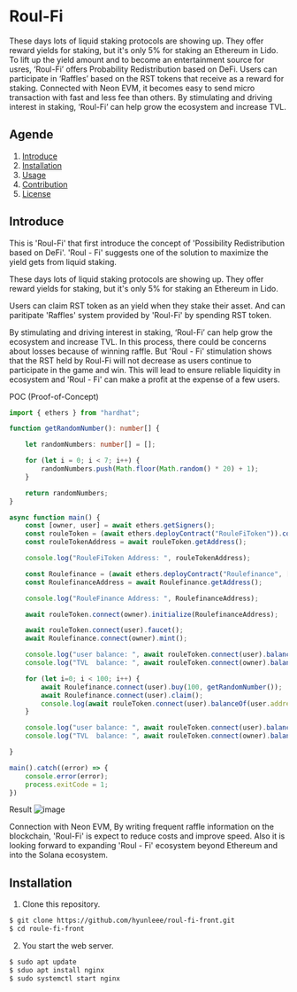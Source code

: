 # Roul-Fi

These days lots of liquid staking protocols are showing up. They offer reward yields for staking, but it's only 5% for staking an Ethereum in Lido. To lift up the yield amount and to become an entertainment source for usres, ‘Roul-Fi’ offers Probability Redistribution based on DeFi. Users can participate in ‘Raffles’ based on the RST tokens that receive as a reward for staking. Connected with Neon EVM, it becomes easy to send micro transaction with fast and less fee than others. By stimulating and driving interest in staking, ‘Roul-Fi’ can help grow the ecosystem and increase TVL.

## Agende

1. [Introduce](#introduce)
2. [Installation](#installation)
3. [Usage](#usage)
4. [Contribution](#contribution)
5. [License](#license)

## Introduce

This is 'Roul-Fi' that first introduce the concept of 'Possibility Redistribution based on DeFi'. 'Roul - Fi' suggests one of the solution to maximize the yield gets from liquid staking. 

These days lots of liquid staking protocols are showing up. They offer reward yields for staking, but it's only 5% for staking an Ethereum in Lido.

Users can claim RST token as an yield when they stake their asset. And can paritipate 'Raffles' system provided by 'Roul-Fi' by spending RST token.

By stimulating and driving interest in staking, ‘Roul-Fi’ can help grow the ecosystem and increase TVL. In this process, there could be concerns about losses because of winning raffle. But 'Roul - Fi' stimulation shows that the RST held by Roul-Fi will not decrease as users continue to participate in the game and win. This will lead to ensure reliable liquidity in ecosystem and 'Roul - Fi' can make a profit at the expense of a few users.

POC (Proof-of-Concept)
```typescript
import { ethers } from "hardhat";

function getRandomNumber(): number[] {

    let randomNumbers: number[] = [];

    for (let i = 0; i < 7; i++) {
        randomNumbers.push(Math.floor(Math.random() * 20) + 1);
    }

    return randomNumbers;
}

async function main() {
    const [owner, user] = await ethers.getSigners();
    const rouleToken = (await ethers.deployContract("RouleFiToken")).connect(owner);
    const rouleTokenAddress = await rouleToken.getAddress();

    console.log("RouleFiToken Address: ", rouleTokenAddress);

    const Roulefinance = (await ethers.deployContract("Roulefinance", [rouleTokenAddress])).connect(owner);
    const RoulefinanceAddress = await Roulefinance.getAddress();

    console.log("RouleFinance Address: ", RoulefinanceAddress);

    await rouleToken.connect(owner).initialize(RoulefinanceAddress);

    await rouleToken.connect(user).faucet();
    await Roulefinance.connect(owner).mint();

    console.log("user balance: ", await rouleToken.connect(user).balanceOf(user.address));
    console.log("TVL  balance: ", await rouleToken.connect(owner).balanceOf(RoulefinanceAddress));

    for (let i=0; i < 100; i++) {
        await Roulefinance.connect(user).buy(100, getRandomNumber());
        await Roulefinance.connect(user).claim();
        console.log(await rouleToken.connect(user).balanceOf(user.address));
    }    

    console.log("user balance: ", await rouleToken.connect(user).balanceOf(user.address));
    console.log("TVL  balance: ", await rouleToken.connect(owner).balanceOf(RoulefinanceAddress));

}

main().catch((error) => {
    console.error(error);
    process.exitCode = 1;
})
```
Result
![image](https://github.com/hyunleee/roul-fi-front/assets/100356715/b21bea1c-1e4a-4ec8-9c47-43f543279239)

Connection with Neon EVM, By writing frequent raffle information on the blockchain, 'Roul-Fi' is expect to reduce costs and improve speed. Also it is looking forward to expanding 'Roul - Fi' ecosystem beyond Ethereum and into the Solana ecosystem.

## Installation

1. Clone this repository.

```bash
$ git clone https://github.com/hyunleee/roul-fi-front.git
$ cd roule-fi-front
```

2. You start the web server.
```bash
$ sudo apt update
$ sduo apt install nginx
$ sudo systemctl start nginx
```
